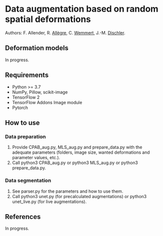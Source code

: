# Data augmentation based on random spatial deformations

Authors: F. Allender, R. [Allègre](https://igg.icube.unistra.fr/index.php/R%C3%A9mi_All%C3%A8gre), C. [Wemmert](https://wemmertc.github.io/webpage/), J.-M. [Dischler](https://dpt-info.di.unistra.fr/~dischler).

## Deformation models

In progress.

## Requirements

* Python >= 3.7
* NumPy, Pillow, scikit-image
* TensorFlow 2
* TensorFlow Addons Image module
* Pytorch

## How to use

### Data preparation

1. Provide CPAB_aug.py, MLS_aug.py and prepare_data.py with the adequate parameters (folders, image size, wanted deformations and parameter values, etc.).
2. Call python3 CPAB_aug.py or python3 MLS_aug.py or python3 prepare_data.py.

### Data segmentation

1. See parser.py for the parameters and how to use them.
2. Call python3 unet.py (for precalculated augmentations) or python3 unet_live.py (for live augmentations).

## References

In progress.
